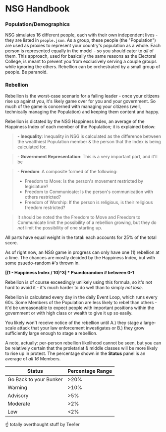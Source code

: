 # NSG Handbook

### Population/Demographics

NSG simulates 16 different people, each with their own independent lives - they are listed in `people.json`. As a group, these people (the "Population") are used as proxies to represent your country's population as a whole. Each person is represented equally in the model - so you should cater to *all* of them. This approach, used for basically the same reasons as the Electoral College, is meant to prevent you from exclusively serving a couple groups while ignoring the others. Rebellion can be orchestrated by a small group of people. Be paranoid.

### Rebellion

Rebellion is the worst-case scenario for a failing leader - once your citizens rise up against you, it's likely game over for you and your government. So much of the game is concerned with managing your citizens (well, technically managing the Population) and keeping them content and happy.

Rebellion is dictated by the NSG Happiness Index, an average of the Happiness Index of each member of the Population; it is explained below:


> **- Inequality**: Inequality in NSG is calculated as the difference between the wealthiest Population member & the person that the Index is being calculated for.

> **- Government Representation**: This is a very important part, and it'll be 

> **- Freedom**: A composite formed of the following:
> - Freedom to Move: Is the person's movement restricted by legislature?
> - Freedom to Communicate: Is the person's communication with others restricted?
> - Freedom of Worship: If the person is religious, is their religious freedom restricted?

> It should be noted the the Freedom to Move and Freedom to Communicate limit the possibility of a rebellion growing, but they do *not* limit the possibility of one starting up.

All parts have equal weight in the total: each accounts for 25% of the total score.

As of right now, an NSG game in progress can only have one (1) rebellion at a time. The chances are mostly decided by the Happiness Index, but with some psuedo-random #'s thrown in.

**[(1 - Happiness Index / 10)^3] * Psuedorandom # between 0-1**  

Rebellion is of course exceedingly unlikely using this formula, so it's not hard to avoid it - it's much harder to do well than to simply *not lose*.

Rebellion is calculated every day in the daily Event Loop, which runs every 60s. Some Members of the Population are less likely to rebel than others - it'd be unreasonable to expect people with important positions within the government or with high class or wealth to give it up so easily.

You likely won't receive notice of the rebellion until A.) they stage a large-scale attack that your law enforcement investigates or B.) they grow sufficiently large enough to stage a rebellion.

A note, actually: per-person rebellion likelihood cannot be seen, but you can be relatively certain that the proletariat & middle classes will be more likely to rise up in protest. The percentage shown in the **Status** panel is an average of *all 16* Members. 



|  Status |Percentage Range   |   
|---|---|
|Go Back to your Bunker| >20%|
|Warning| >10%|
|Advisory| >5%|
|Moderate  |>2%   |   
|Low|<2%   |   


:point_up: totally overthought stuff by Tee1er